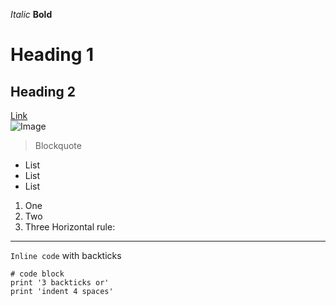 *Italic*
**Bold**	
# Heading 1	
## Heading 2	
[Link](http://a.com)	
![Image](http://url/a.png)
> Blockquote	
* List
* List
* List
1. One
2. Two
3. Three
Horizontal rule:

---
`Inline code` with backticks	
```
# code block
print '3 backticks or'
print 'indent 4 spaces'
```
